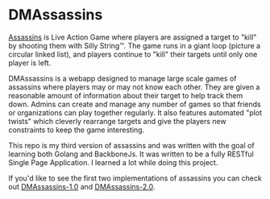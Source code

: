 DMAssassins
===========

[Assassins](http://en.wikipedia.org/wiki/Assassin_(game)) is Live Action Game where players are assigned a target to "kill" by shooting them with Silly String™. The game runs in a giant loop (picture a circular linked list), and players continue to "kill" their targets until only one player is left.

DMAssassins is a webapp designed to manage large scale games of assassins where players may or may not know each other. They are given a reasonable amount of information about their target to help track them down. Admins can create and manage any number of games so that friends or organizations can play together regularly. It also features automated "plot twists" which cleverly rearrange targets and give the players new constraints to keep the game interesting.

This repo is my third version of assassins and was written with the goal of learning both Golang and BackboneJs. It was written to be a fully RESTful Single Page Application. I learned a lot while doing this project.

If you'd like to see the first two implementations of assassins you can check out [DMAssassins-1.0](https://github.com/mattgerstman/DMAssassins-1.0) and [DMAssassins-2.0](https://github.com/mattgerstman/DMAssassins-2.0).
